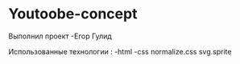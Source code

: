 # Youtoobe-concept
Выполнил проект -Егор Гулид

Использованные технологии :
-html
-css
normalize.css
svg.sprite
